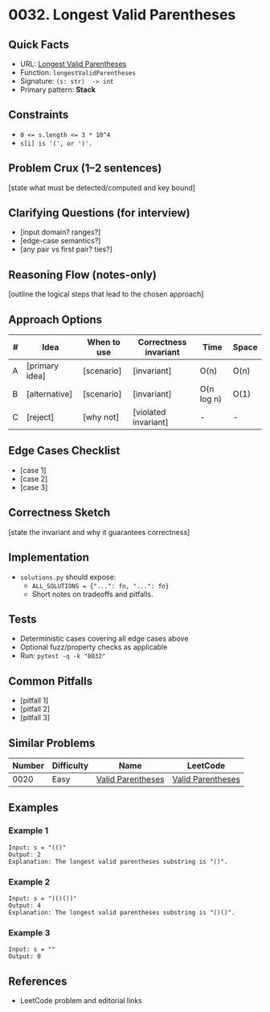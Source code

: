 # 0032. Longest Valid Parentheses

## Quick Facts

- URL: [Longest Valid Parentheses](https://leetcode.com/problems/longest-valid-parentheses/)
- Function: `longestValidParentheses`
- Signature: `(s: str)  -> int`
- Primary pattern: **Stack**

## Constraints

- `0 <= s.length <= 3 * 10^4`
- `s[i] is '(', or ')'.`

## Problem Crux (1–2 sentences)

[state what must be detected/computed and key bound]

## Clarifying Questions (for interview)

- [input domain? ranges?]
- [edge-case semantics?]
- [any pair vs first pair? ties?]

## Reasoning Flow (notes-only)

[outline the logical steps that lead to the chosen approach]

## Approach Options

| #   | Idea           | When to use | Correctness invariant | Time       | Space |
| --- | -------------- | ----------- | --------------------- | ---------- | ----- |
| A   | [primary idea] | [scenario]  | [invariant]           | O(n)       | O(n)  |
| B   | [alternative]  | [scenario]  | [invariant]           | O(n log n) | O(1)  |
| C   | [reject]       | [why not]   | [violated invariant]  | -          | -     |

## Edge Cases Checklist

- [case 1]
- [case 2]
- [case 3]

## Correctness Sketch

[state the invariant and why it guarantees correctness]

## Implementation

- `solutions.py` should expose:
    - `ALL_SOLUTIONS = {"...": fn, "...": fn}`
    - Short notes on tradeoffs and pitfalls.

## Tests

- Deterministic cases covering all edge cases above
- Optional fuzz/property checks as applicable
- Run: `pytest -q -k "0032"`

## Common Pitfalls

- [pitfall 1]
- [pitfall 2]
- [pitfall 3]

## Similar Problems

| Number | Difficulty | Name                                                     | LeetCode                                                              |
| ------ | ---------- | -------------------------------------------------------- | --------------------------------------------------------------------- |
| 0020   | Easy       | [Valid Parentheses](../0020-valid-parentheses/readme.md) | [Valid Parentheses](https://leetcode.com/problems/valid-parentheses/) |

## Examples

### Example 1

```text
Input: s = "(()"
Output: 2
Explanation: The longest valid parentheses substring is "()".
```

### Example 2

```text
Input: s = ")()())"
Output: 4
Explanation: The longest valid parentheses substring is "()()".
```

### Example 3

```text
Input: s = ""
Output: 0
```

## References

- LeetCode problem and editorial links

